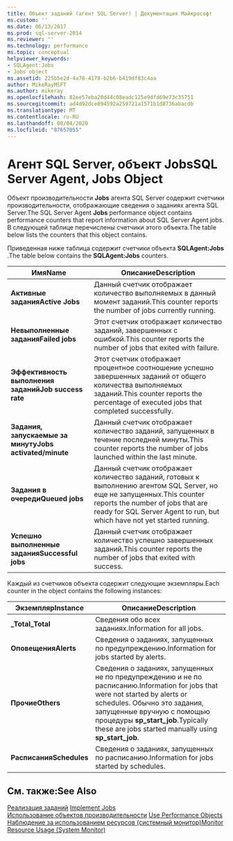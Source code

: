 ```yaml
---
title: Объект заданий (агент SQL Server) | Документация Майкрософт
ms.custom: ''
ms.date: 06/13/2017
ms.prod: sql-server-2014
ms.reviewer: ''
ms.technology: performance
ms.topic: conceptual
helpviewer_keywords:
- SQLAgent:Jobs
- Jobs object
ms.assetid: 225b5e2d-4a78-4178-b2b6-b419df83c4aa
author: MikeRayMSFT
ms.author: mikeray
ms.openlocfilehash: 82ee57eba20d44c08eadc125e9dfd69e73c35751
ms.sourcegitcommit: ad4d92dce894592a259721a1571b1d8736abacdb
ms.translationtype: MT
ms.contentlocale: ru-RU
ms.lasthandoff: 08/04/2020
ms.locfileid: "87657055"
---
```

# <a name="sql-server-agent-jobs-object"></a><span data-ttu-id="16471-102">Агент SQL Server, объект Jobs</span><span class="sxs-lookup"><span data-stu-id="16471-102">SQL Server Agent, Jobs Object</span></span>
  <span data-ttu-id="16471-103">Объект производительности **Jobs** агента SQL Server содержит счетчики производительности, отображающие сведения о заданиях агента SQL Server.</span><span class="sxs-lookup"><span data-stu-id="16471-103">The SQL Server Agent **Jobs** performance object contains performance counters that report information about SQL Server Agent jobs.</span></span> <span data-ttu-id="16471-104">В следующей таблице перечислены счетчики этого объекта.</span><span class="sxs-lookup"><span data-stu-id="16471-104">The table below lists the counters that this object contains.</span></span>  
  
 <span data-ttu-id="16471-105">Приведенная ниже таблица содержит счетчики объекта **SQLAgent:Jobs** .</span><span class="sxs-lookup"><span data-stu-id="16471-105">The table below contains the **SQLAgent:Jobs** counters.</span></span>  
  
|<span data-ttu-id="16471-106">Имя</span><span class="sxs-lookup"><span data-stu-id="16471-106">Name</span></span>|<span data-ttu-id="16471-107">Описание</span><span class="sxs-lookup"><span data-stu-id="16471-107">Description</span></span>|  
|----------|-----------------|  
|<span data-ttu-id="16471-108">**Активные задания**</span><span class="sxs-lookup"><span data-stu-id="16471-108">**Active Jobs**</span></span>|<span data-ttu-id="16471-109">Данный счетчик отображает количество выполняемых в данный момент заданий.</span><span class="sxs-lookup"><span data-stu-id="16471-109">This counter reports the number of jobs currently running.</span></span>|  
|<span data-ttu-id="16471-110">**Невыполненные задания**</span><span class="sxs-lookup"><span data-stu-id="16471-110">**Failed jobs**</span></span>|<span data-ttu-id="16471-111">Этот счетчик отображает количество заданий, завершенных с ошибкой.</span><span class="sxs-lookup"><span data-stu-id="16471-111">This counter reports the number of jobs that exited with failure.</span></span>|  
|<span data-ttu-id="16471-112">**Эффективность выполнения заданий**</span><span class="sxs-lookup"><span data-stu-id="16471-112">**Job success rate**</span></span>|<span data-ttu-id="16471-113">Этот счетчик отображает процентное соотношение успешно завершенных заданий от общего количества выполняемых заданий.</span><span class="sxs-lookup"><span data-stu-id="16471-113">This counter reports the percentage of executed jobs that completed successfully.</span></span>|  
|<span data-ttu-id="16471-114">**Задания, запускаемые за минуту**</span><span class="sxs-lookup"><span data-stu-id="16471-114">**Jobs activated/minute**</span></span>|<span data-ttu-id="16471-115">Данный счетчик отображает количество заданий, запущенных в течение последней минуты.</span><span class="sxs-lookup"><span data-stu-id="16471-115">This counter reports the number of jobs launched within the last minute.</span></span>|  
|<span data-ttu-id="16471-116">**Задания в очереди**</span><span class="sxs-lookup"><span data-stu-id="16471-116">**Queued jobs**</span></span>|<span data-ttu-id="16471-117">Данный счетчик отображает количество заданий, готовых к выполнению агентом SQL Server, но еще не запущенных.</span><span class="sxs-lookup"><span data-stu-id="16471-117">This counter reports the number of jobs that are ready for SQL Server Agent to run, but which have not yet started running.</span></span>|  
|<span data-ttu-id="16471-118">**Успешно выполненные задания**</span><span class="sxs-lookup"><span data-stu-id="16471-118">**Successful jobs**</span></span>|<span data-ttu-id="16471-119">Данный счетчик отображает количество успешно завершенных заданий.</span><span class="sxs-lookup"><span data-stu-id="16471-119">This counter reports the number of jobs that exited with success.</span></span>|  
  
 <span data-ttu-id="16471-120">Каждый из счетчиков объекта содержит следующие экземпляры.</span><span class="sxs-lookup"><span data-stu-id="16471-120">Each counter in the object contains the following instances:</span></span>  
  
|<span data-ttu-id="16471-121">Экземпляр</span><span class="sxs-lookup"><span data-stu-id="16471-121">Instance</span></span>|<span data-ttu-id="16471-122">Описание</span><span class="sxs-lookup"><span data-stu-id="16471-122">Description</span></span>|  
|--------------|-----------------|  
|<span data-ttu-id="16471-123">**_Total**</span><span class="sxs-lookup"><span data-stu-id="16471-123">**_Total**</span></span>|<span data-ttu-id="16471-124">Сведения обо всех заданиях.</span><span class="sxs-lookup"><span data-stu-id="16471-124">Information for all jobs.</span></span>|  
|<span data-ttu-id="16471-125">**Оповещения**</span><span class="sxs-lookup"><span data-stu-id="16471-125">**Alerts**</span></span>|<span data-ttu-id="16471-126">Сведения о заданиях, запущенных по предупреждению.</span><span class="sxs-lookup"><span data-stu-id="16471-126">Information for jobs started by alerts.</span></span>|  
|<span data-ttu-id="16471-127">**Прочие**</span><span class="sxs-lookup"><span data-stu-id="16471-127">**Others**</span></span>|<span data-ttu-id="16471-128">Сведения о заданиях, запущенных не по предупреждению и не по расписанию.</span><span class="sxs-lookup"><span data-stu-id="16471-128">Information for jobs that were not started by alerts or schedules.</span></span> <span data-ttu-id="16471-129">Обычно это задания, запущенные вручную с помощью процедуры **sp_start_job**.</span><span class="sxs-lookup"><span data-stu-id="16471-129">Typically these are jobs started manually using **sp_start_job**.</span></span>|  
|<span data-ttu-id="16471-130">**Расписания**</span><span class="sxs-lookup"><span data-stu-id="16471-130">**Schedules**</span></span>|<span data-ttu-id="16471-131">Сведения о заданиях, запущенных по расписанию.</span><span class="sxs-lookup"><span data-stu-id="16471-131">Information for jobs started by schedules.</span></span>|  
  
## <a name="see-also"></a><span data-ttu-id="16471-132">См. также:</span><span class="sxs-lookup"><span data-stu-id="16471-132">See Also</span></span>  
 <span data-ttu-id="16471-133">[Реализация заданий](../../ssms/agent/implement-jobs.md) </span><span class="sxs-lookup"><span data-stu-id="16471-133">[Implement Jobs](../../ssms/agent/implement-jobs.md) </span></span>  
 <span data-ttu-id="16471-134">[Использование объектов производительности](../../ssms/agent/use-performance-objects.md) </span><span class="sxs-lookup"><span data-stu-id="16471-134">[Use Performance Objects](../../ssms/agent/use-performance-objects.md) </span></span>  
 [<span data-ttu-id="16471-135">Наблюдение за использованием ресурсов (системный монитор)</span><span class="sxs-lookup"><span data-stu-id="16471-135">Monitor Resource Usage &#40;System Monitor&#41;</span></span>](monitor-resource-usage-system-monitor.md)  
  
  
